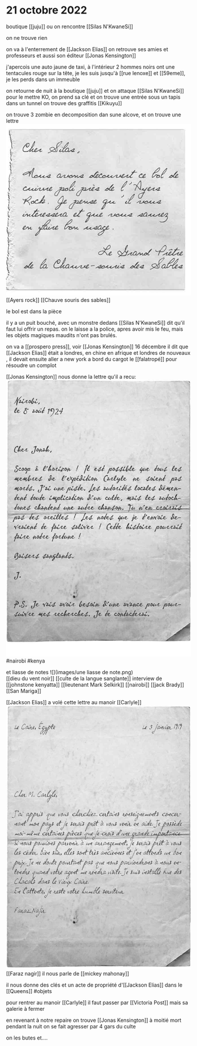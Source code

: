 # 21 octobre 2022

boutique [[juju]] ou on rencontre [[Silas N'KwaneSi]]  

on ne trouve rien

on va à l'enterrement de [[Jackson Elias]] on retrouve ses amies et professeurs et aussi son éditeur [[Jonas Kensington]] 

j'apercois une auto jaune de taxi, à l'intérieur 2 hommes noirs ont une tentacules rouge sur la tête, je les suis jusqu'à [[rue lenoxe]] et [[59eme]], je les perds dans un immeuble

on retourne de nuit à la boutique [[juju]] et on attaque [[Silas N'KwaneSi]] pour le mettre KO, on prend sa clé et on trouve une entrée sous un tapis
dans un tunnel on trouve des graffitis [[Kikuyu]]

on trouve 3 zombie en decomposition dan sune alcove, et on trouve une  lettre ![](images/lettre.png)   [[Ayers rock]] [[Chauve souris des sables]]

le bol est dans la pièce 

il y a un puit bouché, avec un monstre dedans [[Silas N'KwaneSi]] dit qu'il faut lui offrir un repas. 
on le laisse a la police, apres avoir mis le feu, mais les objets magiques maudits n'ont pas brulés.

on va a [[prospero press]], voir [[Jonas Kensington]] 16 décembre il dit que [[Jackson Elias]] était a londres, en chine en afrique et londres de nouveaux , il devait ensuite aller a new york a bord du cargot le [[falatropé]] pour résoudre un complot

[[Jonas Kensington]] nous donne la lettre qu'il a recu: 
![](images/20221021233605.png)  #nairobi #kenya

et liasse de notes ![](images/une liasse de note.png)   
[[dieu du vent noir]] [[culte de la langue sanglante]] interview de [[johnstone kenyatta]] [[lieutenant Mark Selkirk]] [[nairobi]] [[jack Brady]] [[San Mariga]] 

[[Jackson Elias]] a volé cette lettre au manoir [[Carlyle]] ![](images/20221021234927.png)   [[Faraz nagir]]
il nous parle de [[mickey mahonay]]

il nous donne des clés et un acte de propriété d'[[Jackson Elias]] dans le [[Queens]] #objets

pour rentrer au manoir [[Carlyle]] il faut passer par [[Victoria Post]] mais sa galerie à fermer 

en revenant à notre repaire on trouve [[Jonas Kensington]] à moitié mort
pendant la nuit on se fait agresser par 4 gars du culte 

on les butes et....